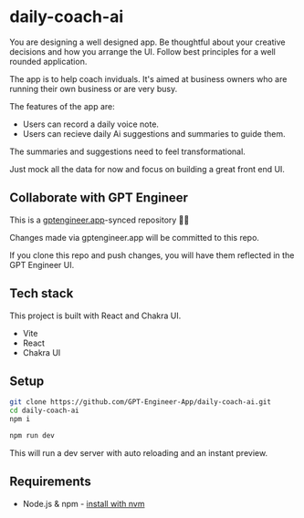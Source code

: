 # daily-coach-ai

You are designing a well designed app. Be thoughtful about your creative decisions and how you arrange the UI. Follow best principles for a well rounded application.

The app is to help coach inviduals. It's aimed at business owners who are running their own business or are very busy. 

The features of the app are:

- Users can record a daily voice note. 
- Users can recieve daily Ai suggestions and summaries to guide them. 

The summaries and suggestions need to feel transformational.

Just mock all the data for now and focus on building a great front end UI.

## Collaborate with GPT Engineer

This is a [gptengineer.app](https://gptengineer.app)-synced repository 🌟🤖

Changes made via gptengineer.app will be committed to this repo.

If you clone this repo and push changes, you will have them reflected in the GPT Engineer UI.

## Tech stack

This project is built with React and Chakra UI.

- Vite
- React
- Chakra UI

## Setup

```sh
git clone https://github.com/GPT-Engineer-App/daily-coach-ai.git
cd daily-coach-ai
npm i
```

```sh
npm run dev
```

This will run a dev server with auto reloading and an instant preview.

## Requirements

- Node.js & npm - [install with nvm](https://github.com/nvm-sh/nvm#installing-and-updating)
